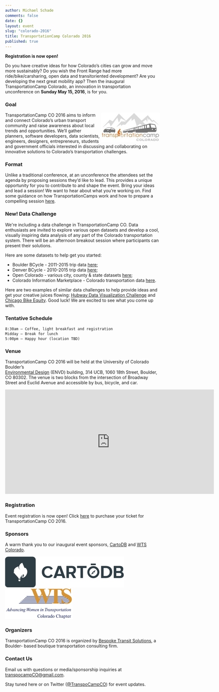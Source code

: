 ```yaml
---
author: Michael Schade
comments: false
date: {}
layout: event
slug: "colorado-2016"
title: TransportationCamp Colorado 2016
published: true
---
```

**Registration is now open!**

Do you have creative ideas for how Colorado’s cities can grow and move more
sustainably? Do you wish the Front Range had more ride/bike/carsharing, open data and
transit­oriented development? Are you developing the next great mobility app? Then the
inaugural TransportationCamp Colorado, an innovation in transportation unconference on
**Sunday May 15, 2016**, is for you.

### Goal

<img float="right" align="right" width="192" height="96" src="tcco.jpg">TransportationCamp CO 2016 aims to inform and connect Colorado’s urban transport
community and raise awareness about local trends and opportunities. We’ll gather
planners, software developers, data scientists, engineers, designers, entrepreneurs,
students and government officials interested in discussing and collaborating on innovative
solutions to Colorado’s transportation challenges.

### Format

Unlike a traditional conference, at an unconference the attendees set the agenda by
proposing sessions they’d like to lead. This provides a unique opportunity for you to
contribute to and shape the event. Bring your ideas and lead a session! We want to hear
about what you’re working on. Find some guidance on how TransportationCamps work
and how to prepare a compelling session [here](http://transportationcamp.org/2011/02/how-transportationcamp-works-the-essential-guide/).

### New! Data Challenge
We're including a data challenge in TransportationCamp CO.
Data enthusiasts are invited to explore various open datasets and develop a cool, visually inspiring data analysis of any part of the Colorado transportation system.  There will be an afternoon breakout session where participants can present their solutions.

Here are some datasets to help get you started:

* Boulder BCycle - 2011-2015 trip data [here](https://www.dropbox.com/s/l32w80hhcbqcsm3/Boulder%20B-cycle%20May%202011-December%202015%20Trip%20Data.xlsx?dl=0);
* Denver BCycle - 2010-2015 trip data [here](https://denver.bcycle.com/company);
* Open Colorado - various city, county & state datasets [here](http://data.opencolorado.org/);
* Colorado Information Marketplace - Colorado transportation data [here](https://us-mg6.mail.yahoo.com/neo/data.colorado.gov/browse).

Here are two examples of similar data challenges to help provide ideas and get your creative juices flowing:
[Hubway Data Visualization Challenge](http://hubwaydatachallenge.org/) and
[Chicago Bike Equity](http://www.stevevance.net/slowrollchicago/).  Good luck! We are excited to see what you come up with.

### Tentative Schedule

    8:30am – Coffee, light breakfast and registration
    Midday – Break for lunch
    5:00pm – Happy hour (location TBD)

### Venue

TransportationCamp CO 2016 will be held at the University of Colorado Boulder’s  
[Environmental Design](http://www.colorado.edu/envd/) (ENVD) building, 314 UCB, 1060 18th Street, Boulder, CO 80302.
The venue is two blocks from the intersection of Broadway Street and Euclid Avenue and
accessible by bus, bicycle, and car.

<iframe src="https://www.google.com/maps/embed?pb=!1m14!1m8!1m3!1d3056.0629536049787!2d-105.27002260538976!3d40.00704135233603!3m2!1i1024!2i768!4f13.1!3m3!1m2!1s0x0%3A0xbff7a59f1bab6b00!2sEnvironmental+Design!5e0!3m2!1sen!2sus!4v1457415724781" width="680" height="340" frameborder="0" style="border:0" allowfullscreen></iframe>

### Registration

Event registration is now open! Click [here](https://transportationcampco2016.eventbrite.com/) to purchase your ticket for TransportationCamp
CO 2016.

### Sponsors

A warm thank you to our inaugural event sponsors, [CartoDB](https://cartodb.com/) and [WTS Colorado](http://www.wtsinternational.org/colorado/).

<img width="387" height="100" src="cartodb.png"> &nbsp;&nbsp;&nbsp;&nbsp;&nbsp; <img width="220" height="100" src="wts.png">

### Organizers

TransportationCamp CO 2016 is organized by [Bespoke Transit Solutions](http://www.bespoketransit.com/), a Boulder-
based boutique transportation consulting firm.

### Contact Us

Email us with questions or media/sponsorship inquiries at <transpocampCO@gmail.com>.

Stay tuned here or on Twitter ([@TranspoCampCO](https://twitter.com/TranspoCampCO)) for event updates.
